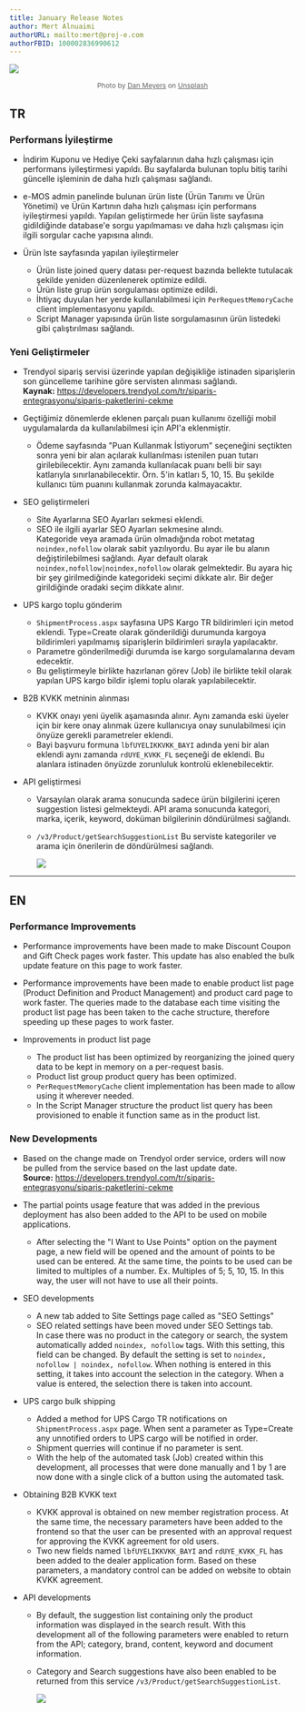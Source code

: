 ```yaml
---
title: January Release Notes
author: Mert Alnuaimi
authorURL: mailto:mert@proj-e.com
authorFBID: 100002836990612
---
```


![](https://snipboard.io/iAErlz.jpg)

<center style="font-size: 12px; color: #636363;">Photo by <a href="https://unsplash.com/@dmey503?utm_source=unsplash&utm_medium=referral&utm_content=creditCopyText" style="color:#636363;
 font-weight:400;  text-decoration: underline;">Dan Meyers</a> on <a href="https://unsplash.com/?utm_source=unsplash&utm_medium=referral&utm_content=creditCopyText" style="color:#636363; font-weight:400; text-decoration: underline;">Unsplash</a></center>

## TR

### Performans İyileştirme

- İndirim Kuponu ve Hediye Çeki sayfalarının daha hızlı çalışması için performans iyileştirmesi yapıldı. Bu sayfalarda bulunan toplu bitiş tarihi güncelle işleminin de daha hızlı çalışması sağlandı. 

<!--truncate-->

- e-MOS admin panelinde bulunan ürün liste (Ürün Tanımı ve Ürün Yönetimi) ve Ürün Kartının daha hızlı çalışması için performans iyileştirmesi yapıldı. Yapılan geliştirmede her ürün liste sayfasına gidildiğinde database'e sorgu yapılmaması ve daha hızlı çalışması için ilgili sorgular cache yapısına alındı.

- Ürün lste sayfasında yapılan iyileştirmeler

  - Ürün liste joined query datası per-request bazında bellekte tutulacak şekilde yeniden düzenlenerek optimize edildi.
  - Ürün liste grup ürün sorgulaması optimize edildi.
  - İhtiyaç duyulan her yerde kullanılabilmesi için <code>PerRequestMemoryCache</code> client implementasyonu yapıldı.
  - Script Manager yapısında ürün liste sorgulamasının ürün listedeki gibi çalıştırılması sağlandı.

### Yeni Geliştirmeler

- Trendyol sipariş servisi üzerinde yapılan değişikliğe istinaden siparişlerin son güncelleme tarihine göre servisten alınması sağlandı.
  <br>**Kaynak:** https://developers.trendyol.com/tr/siparis-entegrasyonu/siparis-paketlerini-cekme

- Geçtiğimiz dönemlerde eklenen parçalı puan kullanımı özelliği mobil uygulamalarda da kullanılabilmesi için API'a eklenmiştir.

  - Ödeme sayfasında "Puan Kullanmak İstiyorum" seçeneğini seçtikten sonra yeni bir alan açılarak kullanılması istenilen puan tutarı girilebilecektir. Aynı zamanda kullanılacak puanı belli bir sayı katlarıyla sınırlanabilecektir. Örn. 5'in katları 5, 10, 15. Bu şekilde kullanıcı tüm puanını kullanmak zorunda kalmayacaktır.

- SEO geliştirmeleri

  - Site Ayarlarına SEO Ayarları sekmesi eklendi.
  - SEO ile ilgili ayarlar SEO Ayarları sekmesine alındı.
    <br>Kategoride veya aramada ürün olmadığında robot metatag <code>noindex,nofollow</code> olarak sabit yazılıyordu. Bu ayar ile bu alanın değiştirilebilmesi sağlandı. Ayar default olarak <code>noindex,nofollow|noindex,nofollow</code> olarak gelmektedir. Bu ayara hiç bir şey girilmediğinde kategorideki seçimi dikkate alır. Bir değer girildiğinde oradaki seçim dikkate alınır.

- UPS kargo toplu gönderim

  - <code>ShipmentProcess.aspx</code> sayfasına UPS Kargo TR bildirimleri için metod eklendi. Type=Create olarak gönderildiği durumunda kargoya bildirimleri yapılmamış siparişlerin bildirimleri sırayla yapılacaktır.
  - Parametre gönderilmediği durumda ise kargo sorgulamalarına devam edecektir.
  - Bu geliştirmeyle birlikte hazırlanan görev (Job) ile birlikte tekil olarak yapılan UPS kargo bildir işlemi toplu olarak yapılabilecektir.

- B2B KVKK metninin alınması

  - KVKK onayı yeni üyelik aşamasında alınır. Aynı zamanda eski üyeler için bir kere onay alınmak üzere kullanıcıya onay sunulabilmesi için önyüze gerekli parametreler eklendi.
  - Bayi başvuru formuna <code>lbfUYELIKKVKK_BAYI</code> adında yeni bir alan eklendi aynı zamanda <code>rdUYE_KVKK_FL</code> seçeneği de eklendi. Bu alanlara istinaden önyüzde zorunluluk kontrolü eklenebilecektir.

- API geliştirmesi

  - Varsayılan olarak arama sonucunda sadece ürün bilgilerini içeren suggestion listesi gelmekteydi. API arama sonucunda kategori, marka, içerik, keyword, doküman bilgilerinin döndürülmesi sağlandı.
  - <code>/v3/Product/getSearchSuggestionList</code> Bu serviste kategoriler ve arama için önerilerin de döndürülmesi sağlandı.

    ![](https://snipboard.io/2d70qH.jpg)

---

## EN

### Performance Improvements

- Performance improvements have been made to make Discount Coupon and Gift Check pages work faster. This update has also enabled the bulk update feature on this page to work faster.

<!--truncate-->

- Performance improvements have been made to enable product list page (Product Definition and Product Management) and product card page to work faster. The queries made to the database each time visiting the product list page has been taken to the cache structure, therefore speeding up these pages to work faster.

- Improvements in product list page

  - The product list has been optimized by reorganizing the joined query data to be kept in memory on a per-request basis.
  - Product list group product query has been optimized.
  - <code>PerRequestMemoryCache</code> client implementation has been made to allow using it wherever needed.
  - In the Script Manager structure the product list query has been provisioned to enable it function same as in the product list.

### New Developments

- Based on the change made on Trendyol order service, orders will now be pulled from the service based on the last update date.
  <br>**Source:** https://developers.trendyol.com/tr/siparis-entegrasyonu/siparis-paketlerini-cekme

- The partial points usage feature that was added in the previous deployment has also been added to the API to be used on mobile applications.

  - After selecting the "I Want to Use Points" option on the payment page, a new field will be opened and the amount of points to be used can be entered. At the same time, the points to be used can be limited to multiples of a number. Ex. Multiples of 5; 5, 10, 15. In this way, the user will not have to use all their points.

- SEO developments

  - A new tab added to Site Settings page called as "SEO Settings"
  - SEO related settings have been moved under SEO Settings tab.
    <br>In case there was no product in the category or search, the system automatically added <code>noindex, nofollow</code> tags. With this setting, this field can be changed. By default the setting is set to <code>noindex, nofollow | noindex, nofollow</code>. When nothing is entered in this setting, it takes into account the selection in the category. When a value is entered, the selection there is taken into account.

- UPS cargo bulk shipping

  - Added a method for UPS Cargo TR notifications on <code>ShipmentProcess.aspx</code> page. When sent a parameter as Type=Create any unnotified orders to UPS cargo will be notified in order.
  - Shipment querries will continue if no parameter is sent.
  - With the help of the automated task (Job) created within this development, all processes that were done manually and 1 by 1 are now done with a single click of a button using the automated task.

- Obtaining B2B KVKK text

  - KVKK approval is obtained on new member registration process. At the same time, the necessary parameters have been added to the frontend so that the user can be presented with an approval request for approving the KVKK agreement for old users.
  - Two new fields named <code>lbfUYELIKKVKK_BAYI</code> and <code>rdUYE_KVKK_FL</code> has been added to the dealer application form. Based on these parameters, a mandatory control can be added on website to obtain KVKK agreement.

- API developments

  - By default, the suggestion list containing only the product information was displayed in the search result. With this development all of the following parameters were enabled to return from the API; category, brand, content, keyword and document information.

  - Category and Search suggestions have also been enabled to be returned from this service <code>/v3/Product/getSearchSuggestionList</code>.

    ![](https://snipboard.io/2d70qH.jpg)
